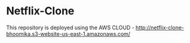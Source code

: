 
# Netflix-Clone

This repository is deployed using the AWS CLOUD - http://netflix-clone-bhoomika.s3-website-us-east-1.amazonaws.com/

